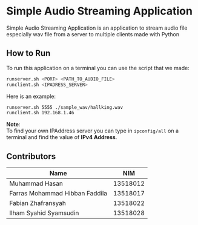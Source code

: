 # Simple Audio Streaming Application

Simple Audio Streaming Application is an application to stream audio file especially wav file from a server to multiple clients made with Python

## How to Run

To run this application on a terminal you can use the script that we made:

```sh
runserver.sh <PORT> <PATH_TO_AUDIO_FILE>
runclient.sh <IPADRESS_SERVER>
```

Here is an example:

```sh
runserver.sh 5555 ./sample_wav/hallking.wav
runclient.sh 192.168.1.46
```

**Note**: <br/>
To find your own IPAddress server you can type in `ipconfig/all` on a terminal and find the value of **IPv4 Address**.

## Contributors
| Name              | NIM      |
|---------------------------|----------|
| Muhammad Hasan            | 13518012 |
| Farras Mohammad Hibban Faddila       | 13518017 |
| Fabian Zhafransyah   | 13518022 |
| Ilham Syahid Syamsudin | 13518028 |
